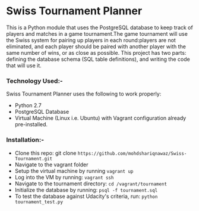 # Swiss Tournament Planner
This is a Python module that uses the PostgreSQL database to keep track of players and matches in a game tournament.The game tournament will use the Swiss system for pairing up players in each round:players are not eliminated, and each player should be paired with another player with the same number of wins, or as close as possible.
This project has two parts: defining the database schema (SQL table definitions), and writing the code that will use it.
### Technology Used:-

Swiss Tournament Planner uses the following to work properly:
* Python 2.7
* PostgreSQL Database
* Virtual Machine (Linux i.e. Ubuntu) with Vagrant configuration already pre-installed.
### Installation:-

* Clone this repo: git clone `https://github.com/mohdshariqnawaz/Swiss-Tournament.git`
* Navigate to the vagrant folder
* Setup the virtual machine by running `vagrant up`
* Log into the VM by running: `vagrant ssh`
* Navigate to the tournament directory: `cd /vagrant/tournament`
* Initialize the database by running: `psql -f tournament.sql`
* To test the database against Udacity's criteria, run: `python tournament_test.py`
